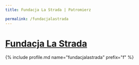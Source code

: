```yaml
---
title: Fundacja La Strada | Patromierz

permalink: /fundacjalastrada
---
```


# [Fundacja La Strada](https://patronite.pl/fundacjalastrada)

{% include profile.md name="fundacjalastrada" prefix="f" %}
